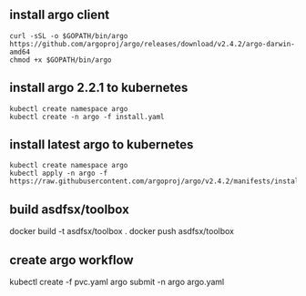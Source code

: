 ## install argo client

```
curl -sSL -o $GOPATH/bin/argo https://github.com/argoproj/argo/releases/download/v2.4.2/argo-darwin-amd64
chmod +x $GOPATH/bin/argo
```

## install argo 2.2.1 to kubernetes

```
kubectl create namespace argo
kubectl create -n argo -f install.yaml
```

## install latest argo to kubernetes
```
kubectl create namespace argo
kubectl apply -n argo -f https://raw.githubusercontent.com/argoproj/argo/v2.4.2/manifests/install.yaml
```

## build asdfsx/toolbox
docker build -t asdfsx/toolbox .
docker push asdfsx/toolbox

## create argo workflow
kubectl create -f pvc.yaml
argo submit -n argo argo.yaml
